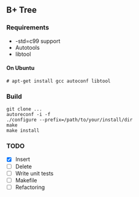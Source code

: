 ## B+ Tree

### Requirements
- -std=c99 support
- Autotools
- libtool

#### On Ubuntu
```
# apt-get install gcc autoconf libtool
```

### Build
```
git clone ...
autoreconf -i -f
./configure --prefix=/path/to/your/install/dir
make
make install
```

### TODO
- [x] Insert
- [ ] Delete
- [ ] Write unit tests
- [ ] Makefile
- [ ] Refactoring
